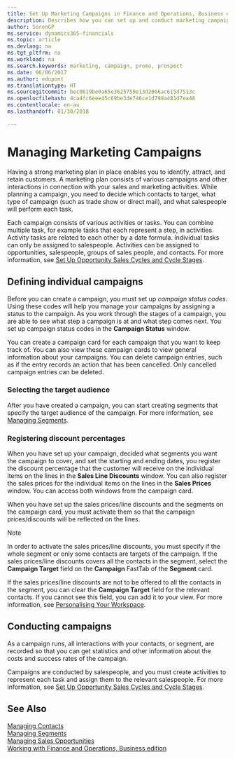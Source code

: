 ```yaml
---
title: Set Up Marketing Campaigns in Finance and Operations, Business edition| Microsoft Docs
description: Describes how you can set up and conduct marketing campaigns in Finance and Operations, Business edition to help you identify and attract prospects and retain customers.
author: SorenGP
ms.service: dynamics365-financials
ms.topic: article
ms.devlang: na
ms.tgt_pltfrm: na
ms.workload: na
ms.search.keywords: marketing, campaign, promo, prospect
ms.date: 06/06/2017
ms.author: edupont
ms.translationtype: HT
ms.sourcegitcommit: bec0619be0a65e3625759e13d2866ac615d7513c
ms.openlocfilehash: 4ca4fc6eee45c69be3de746ce1d799a481d7ea48
ms.contentlocale: en-au
ms.lasthandoff: 01/30/2018

---
```

# <a name="managing-marketing-campaigns"></a>Managing Marketing Campaigns
Having a strong marketing plan in place enables you to identify, attract, and retain customers. A marketing plan consists of various campaigns and other interactions in connection with your sales and marketing activities. While planning a campaign, you need to decide which contacts to target, what type of campaign (such as trade show or direct mail), and what salespeople will perform each task.

Each campaign consists of various activities or tasks. You can combine multiple task, for example tasks that each represent a step, in activities. Activity tasks are related to each other by a date formula. Individual tasks can only be assigned to salespeople. Activities can be assigned to opportunities, salespeople, groups of sales people, and contacts. For more information, see [Set Up Opportunity Sales Cycles and Cycle Stages](marketing-how-setup-opportunity-sales-cycles-stages.md).

## <a name="defining-individual-campaigns"></a>Defining individual campaigns
Before you can create a campaign, you must set up *campaign status codes*. Using these codes will help you manage your campaigns by assigning a status to the campaign. As you work through the stages of a campaign, you are able to see what step a campaign is at and what step comes next. You set up campaign status codes in the **Campaign Status** window.

You can create a campaign card for each campaign that you want to keep track of. You can also view these campaign cards to view general information about your campaigns.
You can delete campaign entries, such as if the entry records an action that has been cancelled. Only cancelled campaign entries can be deleted.

### <a name="selecting-the-target-audience"></a>Selecting the target audience
After you have created a campaign, you can start creating segments that specify the target audience of the campaign. For more information, see [Managing Segments](marketing-segments.md).

### <a name="registering-discount-percentages"></a>Registering discount percentages
When you have set up your campaign, decided what segments you want the campaign to cover, and set the starting and ending dates, you register the discount percentage that the customer will receive on the individual items on the lines in the **Sales Line Discounts** window. You can also register the sales prices for the individual items on the lines in the **Sales Prices** window. You can access both windows from the campaign card.

 When you have set up the sales prices/line discounts and the segments on the campaign card, you must activate them so that the campaign prices/discounts will be reflected on the lines.

> [!NOTE]  
>   In order to activate the sales prices/line discounts, you must specify if the whole segment or only some contacts are targets of the campaign. If the sales prices/line discounts covers all the contacts in the segment, select the **Campaign Target** field on the **Campaign** FastTab of the **Segment** card.

If the sales prices/line discounts are not to be offered to all the contacts in the segment, you can clear the **Campaign Target** field for the relevant contacts. If you cannot see this field, you can add it to your view. For more information, see [Personalising Your Workspace](ui-personalization-user.md).

## <a name="conducting-campaigns"></a>Conducting campaigns
As a campaign runs, all interactions with your contacts, or segment, are recorded so that you can get statistics and other information about the costs and success rates of the campaign.

Campaigns are conducted by salespeople, and you must create activities to represent each task and assign them to the relevant salespeople. For more information, see [Set Up Opportunity Sales Cycles and Cycle Stages](marketing-how-setup-opportunity-sales-cycles-stages.md).

## <a name="see-also"></a>See Also
[Managing Contacts](marketing-contacts.md)  
[Managing Segments](marketing-segments.md)  
[Managing Sales Opportunities](marketing-manage-sales-opportunities.md)  
[Working with Finance and Operations, Business edition](ui-work-product.md)  

